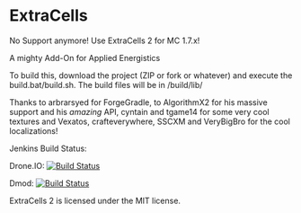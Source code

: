 ExtraCells
==========

No Support anymore! Use ExtraCells 2 for MC 1.7.x!

A mighty Add-On for Applied Energistics

To build this, download the project (ZIP or fork or whatever) and execute the build.bat/build.sh. The build files will be in /build/lib/

Thanks to arbrarsyed for ForgeGradle, to AlgorithmX2 for his massive support and his *amazing* API, cyntain and tgame14 for some very cool textures and Vexatos, crafteverywhere, SSCXM and VeryBigBro for the cool localizations! 

Jenkins Build Status:

Drone.IO:
[![Build Status](https://drone.io/github.com/M3gaFr3ak/ExtraCells/status.png)](https://drone.io/github.com/M3gaFr3ak/ExtraCells/files)

Dmod:
[![Build Status](http://shadowcity.net:8080/job/ExtraCells/badge/icon)](http://shadowcity.net:8080/job/ExtraCells/lastSuccessfulBuild/)

ExtraCells 2 is licensed under the MIT license.
